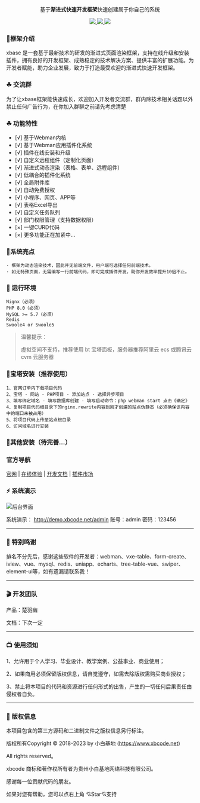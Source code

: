 <div align="center">

基于**渐进式快速开发框架**快速创建属于你自己的系统

</div>

<div align="center" >
    <a href="https://xbcode.net/">
        <img src="https://img.shields.io/badge/license-Apache%202-blue.svg" />
    </a>
    <a href="https://xbcode.net/">
        <img src="https://img.shields.io/badge/Edition-4.5-blue.svg" />
    </a>
     <a href="https://xbcode.net/">
        <img src="https://img.shields.io/badge/Download-150m-red.svg" />
    </a>
</div>

####


### 🌈框架介绍

xbase 是一套基于最新技术的研发的渐进式页面渲染框架，支持在线升级和安装插件，拥有良好的开发框架、成熟稳定的技术解决方案、提供丰富的扩展功能。为开发者赋能，助力企业发展，致力于打造最受欢迎的渐进式快速开发框架。

### ☘ 交流群

为了让xbase框架能快速成长，欢迎加入开发者交流群，群内除技术相关话题以外禁止任何广告行为，在你加入群聊之前请先考虑清楚

### ☘ 功能特性

- [√] 基于Webman内核
- [√] 基于Webman应用插件化系统
- [√] 插件在线安装和升级
- [√] 自定义远程组件（定制化页面）
- [√] 渐进式动态渲染（表格、表单、远程组件）
- [√] 低耦合的插件化系统
- [√] 全局附件库
- [√] 自动免费授权
- [√] 小程序、网页、APP等
- [√] 表格Excel导出
- [√] 自定义任务队列
- [√] 部门权限管理（支持数据权限）
- [×] 一键CURD代码
- [×] 更多功能正在加紧中...


### 🍚系统亮点

```
· 框架为动态渲染技术，因此并无前端文件，用户端可选择任何前端技术。
· 如无特殊页面，无需编写一行前端代码，即可完成插件开发，助你开发效率提升10倍不止。
```

### 🍎 运行环境

```
Nignx（必须）
PHP 8.0（必须）
MySQL >= 5.7（必须）
Redis
Swoole4 or Swoole5
```

> <p>温馨提示：</p>虚拟空间不支持，推荐使用 bt 宝塔面板，服务器推荐阿里云 ecs 或腾讯云 cvm 云服务器

### 🔨宝塔安装（推荐使用）
```
1、官网订单内下载项目代码
2、宝塔 - 网站 - PHP项目 - 添加站点 - 选择异步项目
3、填写绑定域名 - 填写数据库创建 - 填写启动命令：php webman start 点击《确定》
4、复制项目代码根目录下的nginx.rewrite内容到刚才创建的站点伪静态（必须确保该内容中的端口未被占用）
5、将项目代码上传至站点根目录
6、访问域名进行安装
```

### 🔨其他安装（待完善...）

### 官方导航

[官网](https://xbcode.net/) |
[在线体验](https://demo.xbcode.net/admin/) |
[开发文档](https://doc.xbcode.net/) |
[插件市场](https://xbcode.net/plugins)

### ⚡ 系统演示

![后台界面](https://xbase-1256522594.cos.ap-chongqing.myqcloud.com/demo.png)

系统演示： http://demo.xbcode.net/admin 账号：admin 密码：123456

---
###  📸 特别鸣谢

排名不分先后，感谢这些软件的开发者：webman、vxe-table、form-create、iview、vue、mysql、redis、uniapp、echarts、tree-table-vue、swiper、element-ui等，如有遗漏请联系我！

---
###  🎬 开发团队
产品：楚羽幽

文档：下次一定


---
###  📺 使用须知
1、允许用于个人学习、毕业设计、教学案例、公益事业、商业使用；

2、如果商用必须保留版权信息，请自觉遵守，如需去除版权需购买商业授权；

3、禁止将本项目的代码和资源进行任何形式的出售，产生的一切任何后果责任由侵权者自负。


---
###  💾 版权信息

本项目包含的第三方源码和二进制文件之版权信息另行标注。

版权所有Copyright © 2018-2023 by 小白基地 (https://www.xbcode.net)

All rights reserved。

xbcode 商标和著作权所有者为贵州小白基地网络科技有限公司。

感谢每一位贡献代码的朋友。

如果对您有帮助，您可以点右上角 💘Star💘支持